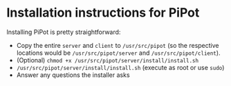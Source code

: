 # Installation instructions for PiPot

Installing PiPot is pretty straightforward:

* Copy the entire `server` and `client` to `/usr/src/pipot` (so the 
respective locations would be `/usr/src/pipot/server` and 
`/usr/src/pipot/client`).
* (Optional) `chmod +x /usr/src/pipot/server/install/install.sh`
* `/usr/src/pipot/server/install/install.sh` (execute as root or use `sudo`)
* Answer any questions the installer asks
